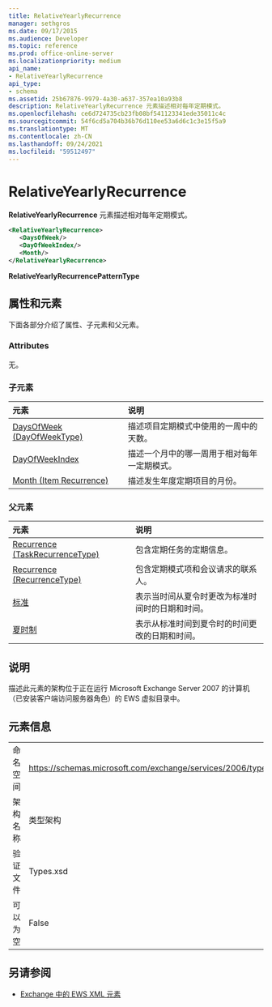 ```yaml
---
title: RelativeYearlyRecurrence
manager: sethgros
ms.date: 09/17/2015
ms.audience: Developer
ms.topic: reference
ms.prod: office-online-server
ms.localizationpriority: medium
api_name:
- RelativeYearlyRecurrence
api_type:
- schema
ms.assetid: 25b67876-9979-4a30-a637-357ea10a93b8
description: RelativeYearlyRecurrence 元素描述相对每年定期模式。
ms.openlocfilehash: ce6d724735cb23fb08bf541123341ede35011c4c
ms.sourcegitcommit: 54f6cd5a704b36b76d110ee53a6d6c1c3e15f5a9
ms.translationtype: MT
ms.contentlocale: zh-CN
ms.lasthandoff: 09/24/2021
ms.locfileid: "59512497"
---
```

# <a name="relativeyearlyrecurrence"></a>RelativeYearlyRecurrence

**RelativeYearlyRecurrence** 元素描述相对每年定期模式。 
  
```xml
<RelativeYearlyRecurrence>
   <DaysOfWeek/>
   <DayOfWeekIndex/>
   <Month/>
</RelativeYearlyRecurrence>
```

 **RelativeYearlyRecurrencePatternType**
## <a name="attributes-and-elements"></a>属性和元素

下面各部分介绍了属性、子元素和父元素。
  
### <a name="attributes"></a>Attributes

无。
  
### <a name="child-elements"></a>子元素

|**元素**|**说明**|
|:-----|:-----|
|[DaysOfWeek (DayOfWeekType)](daysofweek-dayofweektype.md) <br/> |描述项目定期模式中使用的一周中的天数。  <br/> |
|[DayOfWeekIndex](dayofweekindex.md) <br/> |描述一个月中的哪一周用于相对每年一定期模式。  <br/> |
|[Month (Item Recurrence)](month-item-recurrence.md) <br/> |描述发生年度定期项目的月份。  <br/> |
   
### <a name="parent-elements"></a>父元素

|**元素**|**说明**|
|:-----|:-----|
|[Recurrence (TaskRecurrenceType)](recurrence-taskrecurrencetype.md) <br/> |包含定期任务的定期信息。  <br/> |
|[Recurrence (RecurrenceType)](recurrence-recurrencetype.md) <br/> |包含定期模式项和会议请求的联系人。  <br/> |
|[标准](standard.md) <br/> |表示当时间从夏令时更改为标准时间时的日期和时间。  <br/> |
|[夏时制](daylight.md) <br/> |表示从标准时间到夏令时的时间更改的日期和时间。  <br/> |
   
## <a name="remarks"></a>说明

描述此元素的架构位于正在运行 Microsoft Exchange Server 2007 的计算机（已安装客户端访问服务器角色）的 EWS 虚拟目录中。
  
## <a name="element-information"></a>元素信息

|||
|:-----|:-----|
|命名空间  <br/> |https://schemas.microsoft.com/exchange/services/2006/types  <br/> |
|架构名称  <br/> |类型架构  <br/> |
|验证文件  <br/> |Types.xsd  <br/> |
|可以为空  <br/> |False  <br/> |
   
## <a name="see-also"></a>另请参阅



- [Exchange 中的 EWS XML 元素](ews-xml-elements-in-exchange.md)

